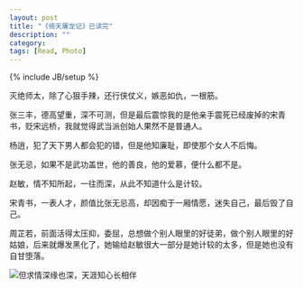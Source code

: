 ```yaml
---
layout: post
title: "《倚天屠龙记》已读完"
description: ""
category: 
tags: [Read, Photo]
---
```

{% include JB/setup %}

灭绝师太，除了心狠手辣，还行侠仗义，嫉恶如仇，一根筋。

张三丰，德高望重，深不可测，但是最后震惊我的是他亲手震死已经废掉的宋青书，贬宋远桥，我就觉得武当派创始人果然不是普通人。

杨逍，犯了天下男人都会犯的错，但是他知廉耻，即使那个女人不后悔。

张无忌，如果不是武功盖世，他的善良，他的爱慕，便什么都不是。

赵敏，情不知所起，一往而深，从此不知道什么是计较。

宋青书，一表人才，颜值比张无忌高，却因痴于一厢情愿，迷失自己，最后毁了自己。

周芷若，前面活得太压抑，委屈，总想做个别人眼里的好徒弟，做个别人眼里的好姑娘，后来就爆发黑化了，她输给赵敏很大一部分是她计较的太多，但是她也没有自甘堕落。

![但求情深缘也深，天涯知心长相伴](http://www.feudanan.com/images/yitiantulongji.jpg)
